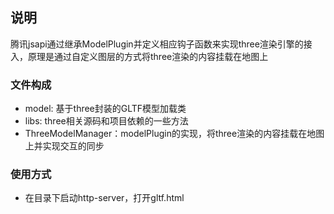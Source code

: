 ## 说明
腾讯jsapi通过继承ModelPlugin并定义相应钩子函数来实现three渲染引擎的接入，原理是通过自定义图层的方式将three渲染的内容挂载在地图上
### 文件构成
- model: 基于three封装的GLTF模型加载类
- libs: three相关源码和项目依赖的一些方法
- ThreeModelManager：modelPlugin的实现，将three渲染的内容挂载在地图上并实现交互的同步
### 使用方式
- 在目录下启动http-server，打开gltf.html